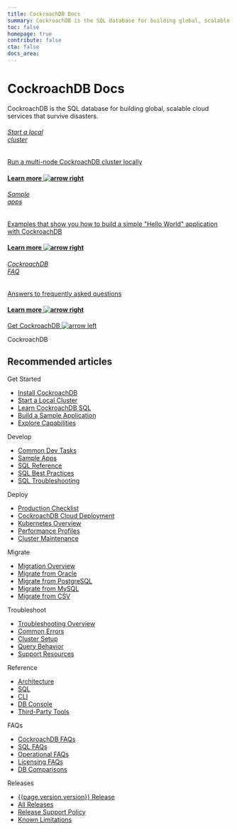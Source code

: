```yaml
---
title: CockroachDB Docs
summary: CockroachDB is the SQL database for building global, scalable cloud services that survive disasters.
toc: false
homepage: true
contribute: false
cta: false
docs_area:
---
```


<div class="home-header mb-xl-5 bg-cover bg-cover__bg-3-1">
  <div class="p-2 p-md-5">
  <h1 class="m-0 text-white">CockroachDB Docs</h1>
  <p class="mt-0 pb-4 text-white">CockroachDB is the SQL database for building global, scalable cloud services that survive disasters.</p>
    <div class="row d-lg-flex mx-0">
      <div class="col-lg-4 mb-3 mb-lg-0 pb-5">
        <div class="card card-link h-100 d-flex">
        <a href="secure-a-cluster.html" class="h-100">
          <div class="card-body p-4 d-flex flex-column h-100 card-header-overlap-text">
            <h6 class="mt-2 mt-0 text-black">Start a local <br>cluster</h6>
            <p class="text-black">Run a multi-node CockroachDB cluster locally</p>
            <h4 class="mt-auto mb-0 text-electric-purple font-poppins-sb text-center">Learn more <img class="m-0 ml-2" src="{{ 'images/icon-arrow-right-purple.svg' | relative_url }}" alt="arrow right" /></h4>
          </div>
          </a>
        </div>
      </div>
      <div class="col-lg-4 mb-3 mb-lg-0 pb-5">
        <div class="card card-link h-100 d-flex">
        <a href="example-apps.html" class="h-100">
          <div class="card-body p-4 d-flex flex-column h-100 card-header-overlap-text">
            <h6 class="mt-2 mt-0 text-black">Sample <br>apps</h6>
            <p class="text-black">Examples that show you how to build a simple "Hello World" application with CockroachDB</p>
            <h4 class="mt-auto mb-0 text-electric-purple font-poppins-sb text-center">Learn more <img class="m-0 ml-2" src="{{ 'images/icon-arrow-right-purple.svg' | relative_url }}" alt="arrow right" /></h4>
          </div>
          </a>
        </div>
        </div>
      <div class="col-lg-4 mb-3 mb-lg-0 pb-5">
        <div class="card card-link h-100 d-flex">
        <a href="frequently-asked-questions.html" class="h-100">
          <div class="card-body p-4 d-flex flex-column h-100 card-header-overlap-text">
            <h6 class="m-0 text-black">CockroachDB <br>FAQ</h6>
            <p class="text-black">Answers to frequently asked questions</p>
            <h4 class="mt-auto mb-0 text-electric-purple font-poppins-sb text-center">Learn more <img class="m-0 ml-2" src="{{ 'images/icon-arrow-right-purple.svg' | relative_url }}" alt="arrow right" /></h4>
          </div>
          </a>
        </div>
      </div>
    </div>
  </div>
</div>

<div class="container">

  <div class="row pt-5 mt-5 pb-5 mb-5">
    <div class="col-lg-12 text-center">
      <a class="btn btn-redirect mt-3" href="install-cockroachdb.html">Get CockroachDB <img class="m-0" src="{{ 'images/arrow-left.svg' | relative_url }}" alt="arrow left" /></a>
    </div>
  </div>

  <div class="row">
    <div class="col-12">
      <p class="overline">CockroachDB</p>
      <h2 class="mt-2">Recommended articles</h2>
    </div>
  </div>

  <div class="row display-flex">
    <div class="col-xs-12 col-sm-6 col-lg-3">
      <p class="landing-column-title">Get Started</p>
      <ul>
        <li><a href="install-cockroachdb.html">Install CockroachDB</a></li>
        <li><a href="secure-a-cluster.html">Start a Local Cluster</a></li>
        <li><a href="learn-cockroachdb-sql.html">Learn CockroachDB SQL</a></li>
        <li><a href="example-apps.html">Build a Sample Application</a></li>
        <li><a href="demo-fault-tolerance-and-recovery.html">Explore Capabilities</a></li>
      </ul>
    </div>
    <div class="col-xs-12 col-sm-6 col-lg-3">
      <p class="landing-column-title">Develop</p>
      <ul>
        <li><a href="developer-guide-overview.html">Common Dev Tasks</a></li>
        <li><a href="example-apps.html">Sample Apps</a></li>
        <li><a href="sql-feature-support.html">SQL Reference</a></li>
        <li><a href="performance-best-practices-overview.html">SQL Best Practices</a></li>
        <li><a href="query-behavior-troubleshooting.html">SQL Troubleshooting</a></li>
      </ul>
    </div>
    <div class="col-xs-12 col-sm-6 col-lg-3">
      <p class="landing-column-title">Deploy</p>
      <ul>
        <li><a href="recommended-production-settings.html">Production Checklist</a></li>
        <li><a href="https://www.cockroachlabs.com/docs/cockroachcloud/create-your-cluster">CockroachDB Cloud Deployment</a></li>
        <li><a href="kubernetes-overview.html">Kubernetes Overview</a></li>
        <li><a href="performance.html">Performance Profiles</a></li>
        <li><a href="upgrade-cockroach-version.html">Cluster Maintenance</a></li>
      </ul>
    </div>
    <div class="col-xs-12 col-sm-6 col-lg-3">
      <p class="landing-column-title">Migrate</p>
      <ul>
        <li><a href="migration-overview.html">Migration Overview</a></li>
        <li><a href="migrate-from-oracle.html">Migrate from Oracle</a></li>
        <li><a href="migrate-from-postgres.html">Migrate from PostgreSQL</a></li>
        <li><a href="migrate-from-mysql.html">Migrate from MySQL</a></li>
        <li><a href="migrate-from-csv.html">Migrate from CSV</a></li>
      </ul>
    </div>
    <div class="col-xs-12 col-sm-6 col-lg-3">
      <p class="landing-column-title">Troubleshoot</p>
      <ul>
        <li><a href="troubleshooting-overview.html">Troubleshooting Overview</a></li>
        <li><a href="common-errors.html">Common Errors</a></li>
        <li><a href="cluster-setup-troubleshooting.html">Cluster Setup</a></li>
        <li><a href="query-behavior-troubleshooting.html">Query Behavior</a></li>
        <li><a href="support-resources.html">Support Resources</a></li>
      </ul>
    </div>
    <div class="col-xs-12 col-sm-6 col-lg-3">
      <p class="landing-column-title">Reference</p>
      <ul>
        <li><a href="architecture/overview.html">Architecture</a></li>
        <li><a href="sql-feature-support.html">SQL</a></li>
        <li><a href="cockroach-commands.html">CLI</a></li>
        <li><a href="ui-overview.html">DB Console</a></li>
        <li><a href="third-party-database-tools.html">Third-Party Tools</a></li>
      </ul>
    </div>
    <div class="col-xs-12 col-sm-6 col-lg-3">
      <p class="landing-column-title">FAQs</p>
      <ul>
        <li><a href="frequently-asked-questions.html">CockroachDB FAQs</a></li>
        <li><a href="sql-faqs.html">SQL FAQs</a></li>
        <li><a href="operational-faqs.html">Operational FAQs</a></li>
        <li><a href="licensing-faqs.html">Licensing FAQs</a></li>
        <li><a href="cockroachdb-in-comparison.html">DB Comparisons</a></li>
      </ul>
    </div>
    <div class="col-xs-12 col-sm-6 col-lg-3">
      <p class="landing-column-title">Releases</p>
      <ul>
        <li><a href="https://www.cockroachlabs.com/docs/releases/{{page.version.version}}">{{page.version.version}} Release</a></li>
        <li><a href="https://www.cockroachlabs.com/docs/releases">All Releases</a></li>
        <li><a href="https://www.cockroachlabs.com/docs/releases/release-support-policy">Release Support Policy</a></li>
        <li><a href="known-limitations.html">Known Limitations</a></li>
      </ul>
    </div>
  </div>

</div>
